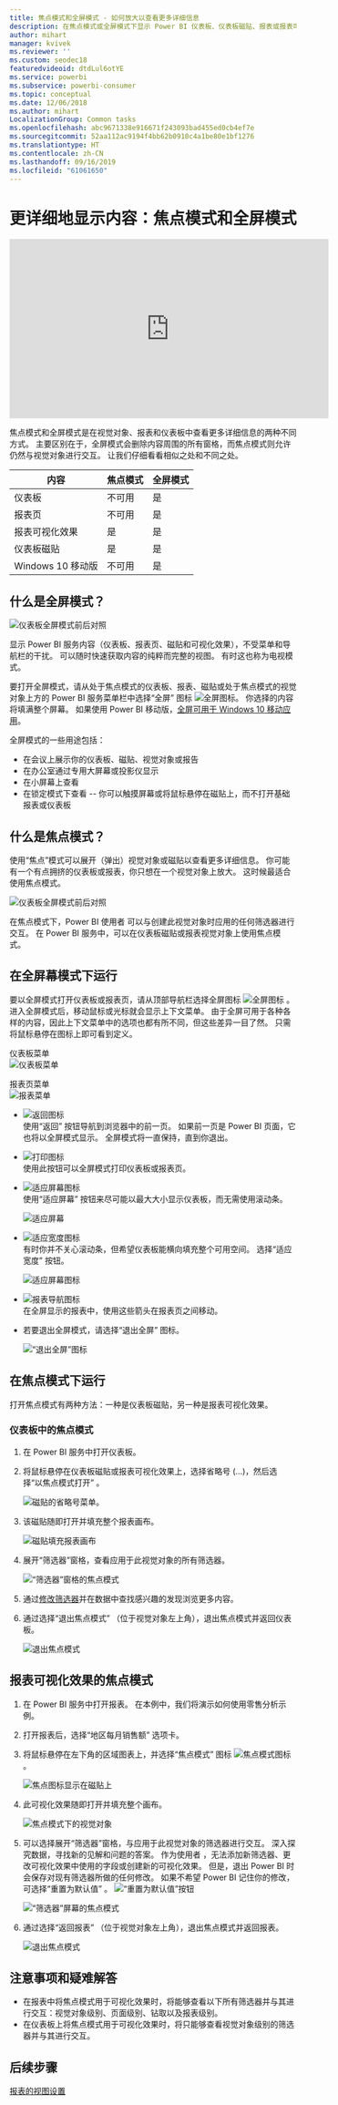```yaml
---
title: 焦点模式和全屏模式 - 如何放大以查看更多详细信息
description: 在焦点模式或全屏模式下显示 Power BI 仪表板、仪表板磁贴、报表或报表可视化效果的文档
author: mihart
manager: kvivek
ms.reviewer: ''
ms.custom: seodec18
featuredvideoid: dtdLul6otYE
ms.service: powerbi
ms.subservice: powerbi-consumer
ms.topic: conceptual
ms.date: 12/06/2018
ms.author: mihart
LocalizationGroup: Common tasks
ms.openlocfilehash: abc9671338e916671f243093bad455ed0cb4ef7e
ms.sourcegitcommit: 52aa112ac9194f4bb62b0910c4a1be80e1bf1276
ms.translationtype: HT
ms.contentlocale: zh-CN
ms.lasthandoff: 09/16/2019
ms.locfileid: "61061650"
---
```

# <a name="display-content-in-more-detail-focus-mode-and-full-screen-mode"></a>更详细地显示内容：焦点模式和全屏模式

<iframe width="560" height="315" src="https://www.youtube.com/embed/dtdLul6otYE" frameborder="0" allowfullscreen></iframe>

焦点模式和全屏模式是在视觉对象、报表和仪表板中查看更多详细信息的两种不同方式。  主要区别在于，全屏模式会删除内容周围的所有窗格，而焦点模式则允许仍然与视觉对象进行交互。 让我们仔细看看相似之处和不同之处。  

|内容    | 焦点模式  |全屏模式  |
|---------|---------|----------------------|
|仪表板     |   不可用     | 是 |
|报表页   | 不可用  | 是|
|报表可视化效果 | 是    | 是 |
|仪表板磁贴 | 是    | 是 |
|Windows 10 移动版 | 不可用 | 是 |

## <a name="what-is-full-screen-mode"></a>什么是全屏模式？
![仪表板全屏模式前后对照](media/end-user-focus/power-bi-full-screen-comparison.png)

显示 Power BI 服务内容（仪表板、报表页、磁贴和可视化效果），不受菜单和导航栏的干扰。  可以随时快速获取内容的纯粹而完整的视图。 有时这也称为电视模式。   

要打开全屏模式，请从处于焦点模式的仪表板、报表、磁贴或处于焦点模式的视觉对象上方的 Power BI 服务菜单栏中选择“全屏”  图标 ![全屏图标](media/end-user-focus/power-bi-full-screen-icon.png)。  你选择的内容将填满整个屏幕。
如果使用 Power BI 移动版，[全屏可用于 Windows 10 移动应用](./mobile/mobile-windows-10-app-presentation-mode.md)。 

全屏模式的一些用途包括：

* 在会议上展示你的仪表板、磁贴、视觉对象或报告
* 在办公室通过专用大屏幕或投影仪显示
* 在小屏幕上查看
* 在锁定模式下查看 -- 你可以触摸屏幕或将鼠标悬停在磁贴上，而不打开基础报表或仪表板

## <a name="what-is-focus-mode"></a>什么是焦点模式？
使用“焦点”模式可以展开（弹出）视觉对象或磁贴以查看更多详细信息。  你可能有一个有点拥挤的仪表板或报表，你只想在一个视觉对象上放大。  这时候最适合使用焦点模式。  

![仪表板全屏模式前后对照](media/end-user-focus/power-bi-focus-compare.png)

在焦点模式下，Power BI 使用者  可以与创建此视觉对象时应用的任何筛选器进行交互。  在 Power BI 服务中，可以在仪表板磁贴或报表视觉对象上使用焦点模式。

## <a name="working-in-full-screen-mode"></a>在全屏幕模式下运行
要以全屏模式打开仪表板或报表页，请从顶部导航栏选择全屏图标 ![全屏图标](media/end-user-focus/power-bi-full-screen-icon.png) 。 进入全屏模式后，移动鼠标或光标就会显示上下文菜单。 由于全屏可用于各种各样的内容，因此上下文菜单中的选项也都有所不同，但这些差异一目了然。  只需将鼠标悬停在图标上即可看到定义。

仪表板菜单    
![仪表板菜单](media/end-user-focus/power-bi-full-screen-menu-dashboard.png)    

报表页菜单    
![报表菜单](media/end-user-focus/power-bi-report-menu.png)    

  * ![返回图标](media/end-user-focus/power-bi-back-icon.png)    
  使用“返回”  按钮导航到浏览器中的前一页。 如果前一页是 Power BI 页面，它也将以全屏模式显示。  全屏模式将一直保持，直到你退出。

  * ![打印图标](media/end-user-focus/power-bi-print-icon.png)    
  使用此按钮可以全屏模式打印仪表板或报表页。

  * ![适应屏幕图标](media/end-user-focus/power-bi-fit-to-width.png)    
    使用“适应屏幕”  按钮来尽可能以最大大小显示仪表板，而无需使用滚动条。  

    ![适应屏幕](media/end-user-focus/power-bi-fit-screen.png)

  * ![适应宽度图标](media/end-user-focus/power-bi-fit-width.png)       
    有时你并不关心滚动条，但希望仪表板能横向填充整个可用空间。 选择“适应宽度”  按钮。    

    ![适应屏幕图标](media/end-user-focus/power-bi-fit-to-width-new.png)

  * ![报表导航图标](media/end-user-focus/power-bi-report-nav2.png)       
    在全屏显示的报表中，使用这些箭头在报表页之间移动。    
  * 若要退出全屏模式，请选择“退出全屏”  图标。

      ![“退出全屏”图标](media/end-user-focus/exit-fullscreen-new.png)

## <a name="working-in-focus-mode"></a>在焦点模式下运行
打开焦点模式有两种方法：一种是仪表板磁贴，另一种是报表可视化效果。

### <a name="focus-mode-in-dashboards"></a>仪表板中的焦点模式
1. 在 Power BI 服务中打开仪表板。

2. 将鼠标悬停在仪表板磁贴或报表可视化效果上，选择省略号 (...)，然后选择“以焦点模式打开”  。

    ![磁贴的省略号菜单](media/end-user-focus/power-bi-dashboard-focus-mode.png)。

2. 该磁贴随即打开并填充整个报表画布。

   ![磁贴填充报表画布](media/end-user-focus/power-bi-tile-focus.png)

3. 展开“筛选器”窗格，查看应用于此视觉对象的所有筛选器。

   ![“筛选器”窗格的焦点模式](media/end-user-focus/power-bi-focus-filters.png)

4. 通过[修改筛选器](end-user-report-filter.md)并在数据中查找感兴趣的发现浏览更多内容。  

5. 通过选择“退出焦点模式”  （位于视觉对象左上角），退出焦点模式并返回仪表板。

    ![退出焦点模式](media/end-user-focus/power-bi-tile-exit-focus.png)    


## <a name="focus-mode-for-report-visualizations"></a>报表可视化效果的焦点模式
1. 在 Power BI 服务中打开报表。  在本例中，我们将演示如何使用零售分析示例。

1. 打开报表后，选择“地区每月销售额”  选项卡。

2. 将鼠标悬停在左下角的区域图表上，并选择“焦点模式”  图标 ![焦点模式图标](media/end-user-focus/pbi_popout.jpg)。  

   ![焦点图标显示在磁贴上](media/end-user-focus/power-bi-hover-focus.png)
2. 此可视化效果随即打开并填充整个画布。

   ![焦点模式下的视觉对象](media/end-user-focus/power-bi-display-focus-newer2.png)
3. 可以选择展开“筛选器”窗格，与应用于此视觉对象的筛选器进行交互。 深入探究数据，寻找新的见解和问题的答案。 作为使用者  ，无法添加新筛选器、更改可视化效果中使用的字段或创建新的可视化效果。  但是，退出 Power BI 时会保存对现有筛选器所做的任何修改。 如果不希望 Power BI 记住你的修改，可选择“重置为默认值”  。 ![“重置为默认值”按钮](media/end-user-focus/power-bi-resets.png)  

   ![“筛选器”屏幕的焦点模式](media/end-user-focus/power-bi-display-focus-filters3.png)

5. 通过选择“返回报表”  （位于视觉对象左上角），退出焦点模式并返回报表。

    ![退出焦点模式](media/end-user-focus/power-bi-exit-focus-report.png)  

## <a name="considerations-and-troubleshooting"></a>注意事项和疑难解答
* 在报表中将焦点模式用于可视化效果时，将能够查看以下所有筛选器并与其进行交互：视觉对象级别、页面级别、钻取以及报表级别。    
* 在仪表板上将焦点模式用于可视化效果时，将只能够查看视觉对象级别的筛选器并与其进行交互。

## <a name="next-steps"></a>后续步骤
[报表的视图设置](end-user-report-view.md)
